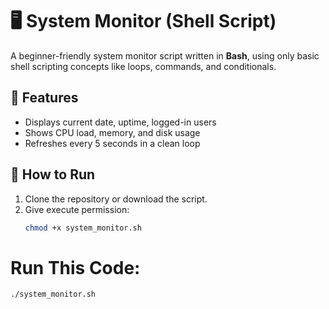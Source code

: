 # 🖥️ System Monitor (Shell Script)

A beginner-friendly system monitor script written in **Bash**, using only basic shell scripting concepts like loops, commands, and conditionals.

## 🔧 Features
- Displays current date, uptime, logged-in users
- Shows CPU load, memory, and disk usage
- Refreshes every 5 seconds in a clean loop

## 🚀 How to Run
1. Clone the repository or download the script.
2. Give execute permission:
   ```bash
   chmod +x system_monitor.sh

# Run This Code:

```bash
./system_monitor.sh
